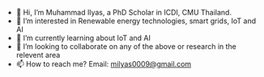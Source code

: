 - 👋 Hi, I’m Muhammad Ilyas, a PhD Scholar in ICDI, CMU Thailand.
- 👀 I’m interested in Renewable energy technologies, smart grids, IoT and AI
- 🌱 I’m currently learning about IoT and AI
- 💞️ I’m looking to collaborate on any of the above or research in the relevent area
- 📫 How to reach me? Email: milyas0009@gmail.com 

<!---
milyas009/milyas009 is a ✨ special ✨ repository because its `README.md` (this file) appears on your GitHub profile.
You can click the Preview link to take a look at your changes.
--->
